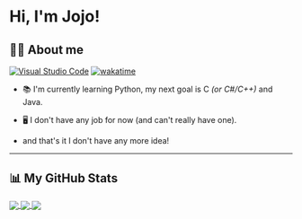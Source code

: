 # Hi, I'm Jojo!

## 👋🏻 About me
[![Visual Studio Code](https://img.shields.io/badge/--007ACC?logo=visual%20studio%20code&logoColor=ffffff)](https://code.visualstudio.com/) [![wakatime](https://wakatime.com/badge/user/412f8907-e607-46cc-8237-17259afcdc20.svg)](https://wakatime.com/@412f8907-e607-46cc-8237-17259afcdc20)

- 📚 I'm currently learning Python, my next goal is C *(or C#/C++)* and Java.

- 🖥️ I don't have any job for now (and can't really have one).

- and that's it I don't have any more idea!

- - -
## 📊 My GitHub Stats

<a href="https://github.com/anuraghazra/github-readme-stats">
  <img align="center" src="https://github-readme-stats.vercel.app/api?username=jojofr1&show_icons=true&include_all_commits=true&theme=codeSTACKr" />
</a>

<a href="https://github.com/anuraghazra/github-readme-stats">
  <img align="center" src="https://github-readme-stats.vercel.app/api/top-langs/?username=jojofr1&layout=compact&theme=codeSTACKr" />
</a>

<a href="https://wakatime.com/@JojoFR1">
  <img align="center" src="https://github-readme-stats.vercel.app/api/wakatime?username=@jojofr1&theme=codeSTACKr" />
</a>
